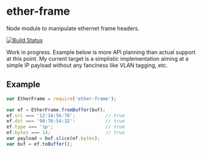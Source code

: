 # ether-frame

Node module to manipulate ethernet frame headers.

[![Build Status](https://travis-ci.org/wanderview/node-ether-frame.png)](https://travis-ci.org/wanderview/node-ether-frame)

Work in progress.  Example below is more API planning than actual support
at this point.  My current target is a simplistic implementation aiming at a
simple IP payload without any fanciness like VLAN tagging, etc.

## Example

```javascript
var EtherFrame = require('ether-frame');

var ef = EtherFrame.fromBuffer(buf);
ef.src === '12:34:56:78';           // true
ef.dst === '98:76:54:32':           // true
ef.type === 'ip';                   // true
ef.bytes === 14;                    // true
var payload = buf.slice(ef.bytes);
var buf = ef.toBuffer();
```
